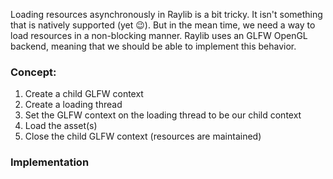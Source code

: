 Loading resources asynchronously in Raylib is a bit tricky. It isn't something that is natively supported (yet 😉). But in the mean time, we need a way to load resources in a non-blocking manner. Raylib uses an GLFW OpenGL backend, meaning that we should be able to implement this behavior.

### Concept:
1. Create a child GLFW context
2. Create a loading thread
3. Set the GLFW context on the loading thread to be our child context
4. Load the asset(s)
5. Close the child GLFW context (resources are maintained)

### Implementation
